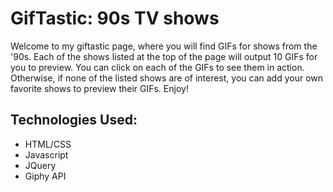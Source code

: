 # GifTastic: 90s TV shows

Welcome to my giftastic page, where you will find GIFs for shows from the '90s.  Each of the shows listed at the top of the page will output 10 GIFs for you to preview.  You can click on each of the GIFs to see them in action.  Otherwise, if none of the listed shows are of interest, you can add your own favorite shows to preview their GIFs.  Enjoy!

## Technologies Used:
* HTML/CSS
* Javascript
* JQuery
* Giphy API

